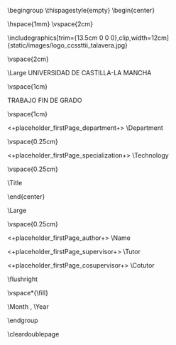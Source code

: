 \begingroup
\thispagestyle{empty}
\begin{center}

\hspace{1mm}
\vspace{2cm}

\includegraphics[trim={13.5cm 0 0 0},clip,width=12cm]{static/images/logo_ccssttii_talavera.jpg}

\vspace{2cm}

\Large
UNIVERSIDAD DE CASTILLA-LA MANCHA

\vspace{1cm}

TRABAJO FIN DE GRADO

\vspace{1cm}

<+placeholder_firstPage_department+> \Department

\vspace{0.25cm}

<+placeholder_firstPage_specialization+> \Technology

\vspace{0.25cm}

\Title

\end{center}

\Large

\vspace{0.25cm}

<+placeholder_firstPage_author+> \Name

<+placeholder_firstPage_supervisor+> \Tutor

<+placeholder_firstPage_cosupervisor+> \Cotutor

\flushright

\vspace*{\fill}

\Month , \Year

\endgroup

\cleardoublepage

